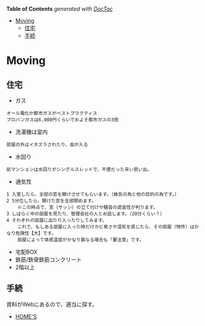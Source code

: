 <!-- START doctoc generated TOC please keep comment here to allow auto update -->
<!-- DON'T EDIT THIS SECTION, INSTEAD RE-RUN doctoc TO UPDATE -->
**Table of Contents**  *generated with [DocToc](https://github.com/thlorenz/doctoc)*

- [Moving](#moving)
  - [住宅](#%E4%BD%8F%E5%AE%85)
  - [手続](#%E6%89%8B%E7%B6%9A)

<!-- END doctoc generated TOC please keep comment here to allow auto update -->

Moving
===

## 住宅

* ガス
```
オール電化か都市ガスがベストプラクティス
プロパンガスは6,000円くらいでおよそ都市ガスの3倍
```

* 洗濯機は室内
```
部屋の外はイタズラされたり、虫が入る
```

* 水回り
```
前マンションは水回りがシングルスレッドで、不便だった辛い思い出。
```

* 通気性
```
1 入室したら、全部の窓を開けさせてもらいます。（換気の為と他の目的の為です。）
2 5分位したら、開けた窓を全部閉めます。
    ※この時点で、窓（サッシ）の立て付けや騒音の遮音性が判ります。
3 しばらく中の部屋を見たり、管理会社の人とお話します。（20分くらい？）
4 それぞれの部屋に出たり入ったりしてみます。
    これで、もしある部屋に入った時だけカビ臭さや湿気を感じたら、その部屋（物件）はかなり危険性【大】です。
    部屋によって体感温度がかなり異なる場合も「要注意」です。
```

* 宅配BOX
* 鉄筋/鉄骨鉄筋コンクリート
* 2階以上

## 手続

資料がWebにあるので、適当に探す。

* [HOME'S](http://www.homes.co.jp/hikkoshi/step/)

